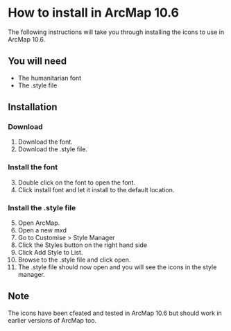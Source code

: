 # How to install in ArcMap 10.6
The following instructions will take you through installing the icons to use in ArcMap 10.6. 

## You will need
* The humanitarian font
* The .style file

## Installation
### Download
1. Download the font.
2. Download the .style file.

### Install the font
3. Double click on the font to open the font.
4. Click install font and let it install to the default location.

### Install the .style file
5. Open ArcMap.
6. Open a new mxd
7. Go to Customise > Style Manager
8. Click the Styles button on the right hand side
9. Click Add Style to List.
10. Browse to the .style file and click open.
11. The .style file should now open and you will see the icons in the style manager.

## Note
The icons have been cfeated and tested in ArcMap 10.6 but should work in earlier versions of ArcMap too.
